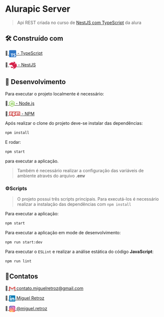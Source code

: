 # Alurapic Server

> Api REST criada no curso de <a href="https://cursos.alura.com.br/course/api-rest-nestjs-busca-validacao-serializacao-arquitetura">NestJS com TypeScript</a> da alura

## 🛠️ Construído com

🔹<a href="https://www.typescriptlang.org/">
  <img alt="TypeScript" align="center" src="./src/public/readme/typescript-logo.svg" height="23">
    - TypeScript
</a>

🔹<a href="https://nestjs.com/">
    <img alt="NestJS" align="center" src="./src/public/readme/nestjs-logo.svg" height="25">
     - NestJS
  </a>

## 🚧 Desenvolvimento

Para executar o projeto localmente é necessário:

🔹<a href="https://nodejs.org/en/">
    <img alt="Node.js" align="center" src="./src/public/readme/nodejs-logo.svg" height="20">
     - Node.js
</a>

🔹<a href="https://www.npmjs.com/">
    <img alt="NPM" align="center" src="./src/public/readme/npm-logo.svg" height="15">
     - NPM
</a>

Após realizar o clone do projeto deve-se instalar das dependências:
```bash
npm install
```

E rodar:
```bash
npm start
```
para executar a aplicação.

> Também é necessário realizar a configuração das variáveis de ambiente através do arquivo **.env**

### ⚙️Scripts
> O projeto possui três scripts principais. Para executá-los é necessário realizar a instalação das dependências com `npm install`

Para executar a aplicação:
```bash
npm start
```

Para executar a aplicação em mode de desenvolvimento:
```bash
npm run start:dev
```

Para executar o `ESLint` e realizar a análise estática do código **JavaScript**:
```bash
npm run lint
```

## 👤Contatos
🔹<a href = "mailto:contato.miguelretroz@gmail.com" target="_blank">
  <img align="center" src="./src/public/readme/gmail-logo.svg" width="20">
  contato.miguelretroz@gmail.com
</a>

🔹<a href="https://www.linkedin.com/in/miguelretroz/" target="_blank">
  <img align="center" src="./src/public/readme/linkedin-logo.svg" width="20">
   Miguel Retroz
</a>

🔹<a href = "https://www.instagram.com/miguel.retroz/" target="_blank">
  <img align="center" src="./src/public/readme/instagram-logo.svg" width="20">
  @miguel.retroz
</a>